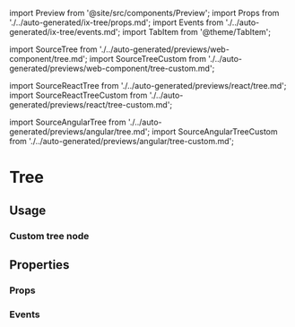<!--
SPDX-FileCopyrightText: 2022 Siemens AG

SPDX-License-Identifier: MIT
-->

import Preview from '@site/src/components/Preview';
import Props from './../auto-generated/ix-tree/props.md';
import Events from './../auto-generated/ix-tree/events.md';
import TabItem from '@theme/TabItem';

import SourceTree from './../auto-generated/previews/web-component/tree.md';
import SourceTreeCustom from './../auto-generated/previews/web-component/tree-custom.md';

import SourceReactTree from './../auto-generated/previews/react/tree.md';
import SourceReactTreeCustom from './../auto-generated/previews/react/tree-custom.md';

import SourceAngularTree from './../auto-generated/previews/angular/tree.md';
import SourceAngularTreeCustom from './../auto-generated/previews/angular/tree-custom.md';

# Tree

## Usage

<Preview name="tree" height="16rem">
  <TabItem value="javascript">
    <SourceTree />
  </TabItem>
  <TabItem value="react">
    <SourceReactTree />
  </TabItem>
  <TabItem value="angular">
    <SourceAngularTree />
  </TabItem>
</Preview>

### Custom tree node

<Preview name="tree-custom" height="16rem">
  <TabItem value="javascript">
    <SourceTreeCustom />
  </TabItem>
  <TabItem value="react">
    <SourceReactTreeCustom />
  </TabItem>
  <TabItem value="angular">
    <SourceAngularTreeCustom />
  </TabItem>
</Preview>

## Properties

### Props

<Props />

### Events

<Events />
